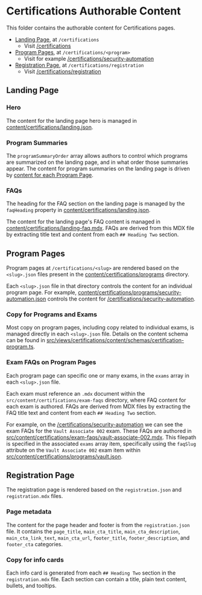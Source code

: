 # Certifications Authorable Content

This folder contains the authorable content for Certifications pages.

- [Landing Page](#landing-page), at `/certifications`
  - Visit [/certifications](https://developer.hashicorp.com/certifications)
- [Program Pages](#program-pages), at `/certifications/<program>`
  - Visit for example [/certifications/security-automation](https://developer.hashicorp.com/certifications/security-automation)
- [Registration Page](#registration-page), at `/certifications/registration`
  - Visit [/certifications/registration](https://developer.hashicorp.com/certifications/registration)

## Landing Page

### Hero

The content for the landing page hero is managed in [content/certifications/landing.json](/src/content/certifications/landing.json).

### Program Summaries

The `programSummaryOrder` array allows authors to control which programs are summarized on the landing page, and in what order those summaries appear. The content for program summaries on the landing page is driven by [content for each Program Page](#program-pages).

### FAQs

The heading for the FAQ section on the landing page is managed by the `faqHeading` property in [content/certifications/landing.json](/src/content/certifications/landing.json).

The content for the landing page's FAQ content is managed in [content/certifications/landing-faq.mdx](/src/content/certifications/landing-faq.mdx). FAQs are derived from this MDX file by extracting title text and content from each `## Heading Two` section.

## Program Pages

Program pages at `/certifications/<slug>` are rendered based on the `<slug>.json` files present in the [content/certifications/programs](/src/content/certifications/programs) directory.

Each `<slug>.json` file in that directory controls the content for an individual program page. For example, [content/certifications/programs/security-automation.json](/src/content/certifications/programs/security-automation.json) controls the content for [/certifications/security-automation](https://developer.hashicorp.com/certifications/security-automation).

### Copy for Programs and Exams

Most copy on program pages, including copy related to individual exams, is managed directly in each `<slug>.json` file. Details on the content schema can be found in [src/views/certifications/content/schemas/certification-program.ts](/src/views/certifications/content/schemas/certification-program.ts).

### Exam FAQs on Program Pages

Each program page can specific one or many exams, in the `exams` array in each `<slug>.json` file.

Each exam must reference an `.mdx` document within the `src/content/certifications/exam-faqs` directory, where FAQ content for each exam is authored. FAQs are derived from MDX files by extracting the FAQ title text and content from each `## Heading Two` section.

For example, on the [/certifications/security-automation](https://developer.hashicorp.com/certifications/security-automation) we can see the exam FAQs for the `Vault Associate 002` exam. These FAQs are authored in [src/content/certifications/exam-faqs/vault-associate-002.mdx](/src/content/certifications/exam-faqs/vault-associate-002.mdx). This filepath is specified in the associated `exams` array item, specifically using the `faqSlug` attribute on the `Vault Associate 002` exam item within [src/content/certifications/programs/vault.json](/src/content/certifications/programs/vault.json).

## Registration Page

The registration page is rendered based on the `registration.json` and `registration.mdx` files.

### Page metadata

The content for the page header and footer is from the `registration.json` file. It contains the `page_title`, `main_cta_title`, `main_cta_description`, `main_cta_link_text`, `main_cta_url`, `footer_title`, `footer_description`, and `footer_cta` categories. 

### Copy for info cards

Each info card is generated from each `## Heading Two` section in the `registration.mdx` file. Each section can contain a title, plain text content, bullets, and tooltips.
